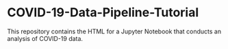 # COVID-19-Data-Pipeline-Tutorial
This repository contains the HTML for a Jupyter Notebook that conducts an analysis of COVID-19 data.
